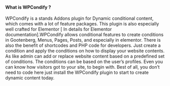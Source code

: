 #### What is WPCondify ?

WPCondify is a stands Addons plugin for Dynamic conditional content, which comes with a lot of feature packages. This plugin is also especially well crafted for Elementor [ In details for Elementor documentation].WPCondify allows conditional features to create conditions in Gootenberg, Menus, Pages, Posts, and especially in elementor. There is also the benefit of shortcodes and PHP code for developers. Just create a condition and apply the conditions on how to display your website contents. As like admin can add or replace website content based on a predefined set of conditions. The conditions can be based on the user’s profiles. Even you can know how visitors got to your site, to begin with. Best of all, you don’t need to code here just install the WPCondify plugin to start to create dynamic content today.